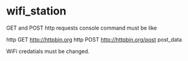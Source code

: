 # wifi_station
 GET and POST http requests
 console command must be like

http GET http://httpbin.org
http POST http://httpbin.org/post post_data

WiFi credatials must be changed.
